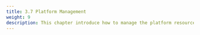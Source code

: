 ```yaml
---
title: 3.7 Platform Management
weight: 9
description: This chapter introduce how to manage the platform resources like AZs, clusters, hosts, specifications, networks and subnets, storage pools, public images.  
---
```

